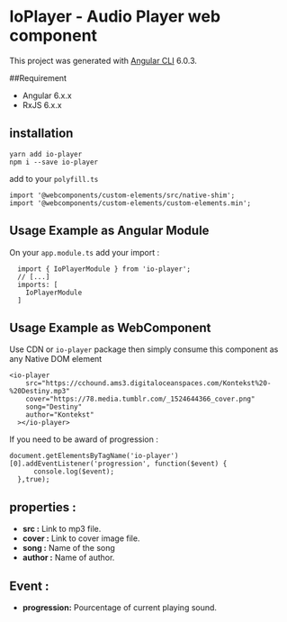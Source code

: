 # IoPlayer - Audio Player web component

This project was generated with [Angular CLI](https://github.com/angular/angular-cli) 6.0.3.

##Requirement

* Angular 6.x.x
* RxJS 6.x.x


## installation

```
yarn add io-player
npm i --save io-player
```

add to your `polyfill.ts`

```
import '@webcomponents/custom-elements/src/native-shim';
import '@webcomponents/custom-elements/custom-elements.min';
```

## Usage Example as Angular Module

On your `app.module.ts` add your import :

```
  import { IoPlayerModule } from 'io-player';
  // [...]
  imports: [
    IoPlayerModule
  ]
```

## Usage Example as WebComponent

Use CDN or `io-player` package then simply consume this component as any Native DOM element

```
<io-player
	src="https://cchound.ams3.digitaloceanspaces.com/Kontekst%20-%20Destiny.mp3"
	cover="https://78.media.tumblr.com/_1524644366_cover.png"
	song="Destiny"
	author="Kontekst"
  ></io-player>  
```

If you need to be award of progression :

```
document.getElementsByTagName('io-player')[0].addEventListener('progression', function($event) {
      console.log($event);
  },true);
```


## properties : 
 
 * **src :** Link to mp3 file.
 * **cover :** Link to cover image file.
 * **song :** Name of the song
 * **author :** Name of author.

## Event : 

 * **progression:** Pourcentage of current playing sound.